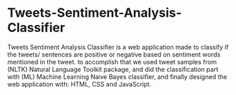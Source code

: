# Tweets-Sentiment-Analysis-Classifier
Tweets Sentiment Analysis Classifier is a web application made to classify if the tweets/ sentences are positive or negative based on sentiment words mentioned in the tweet. to accomplish that we used tweet samples from (NLTK) Natural Language Toolkit package, and did the classification part with (ML) Machine Learning Naive Bayes classifier, and finally designed the web application with: HTML, CSS and JavaScript.

